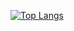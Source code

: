 [![Top Langs](https://github-readme-stats.vercel.app/api/top-langs/?username=SESTUNAyyw)](https://github.com/anuraghazra/github-readme-stats)

<!--
**SETSUNAyyw/SETSUNAyyw** is a ✨ _special_ ✨ repository because its `README.md` (this file) appears on your GitHub profile.

Here are some ideas to get you started:

- 🔭 I’m currently working on ...
- 🌱 I’m currently learning ...
- 👯 I’m looking to collaborate on ...
- 🤔 I’m looking for help with ...
- 💬 Ask me about ...
- 📫 How to reach me: ...
- 😄 Pronouns: ...
- ⚡ Fun fact: ...
-->
